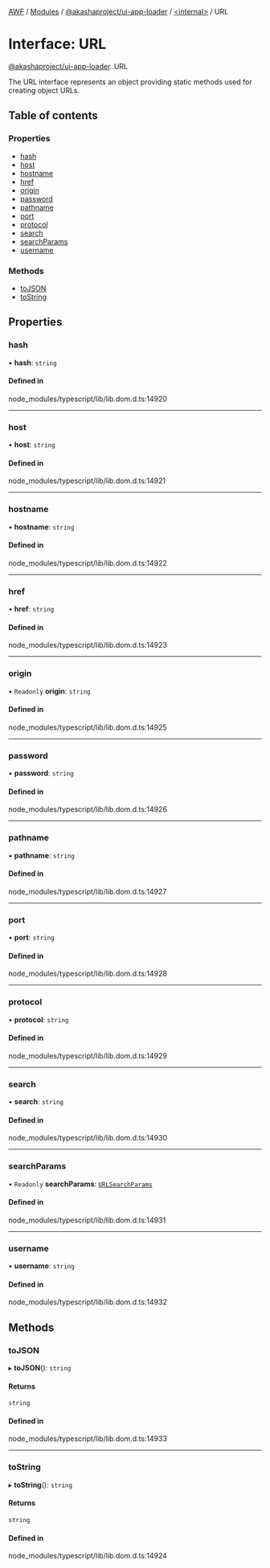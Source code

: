 [AWF](../README.md) / [Modules](../modules.md) / [@akashaproject/ui-app-loader](../modules/akashaproject_ui_app_loader.md) / [<internal\>](../modules/akashaproject_ui_app_loader._internal_.md) / URL

# Interface: URL

[@akashaproject/ui-app-loader](../modules/akashaproject_ui_app_loader.md).[<internal>](../modules/akashaproject_ui_app_loader._internal_.md).URL

The URL interface represents an object providing static methods used for creating object URLs.

## Table of contents

### Properties

- [hash](akashaproject_ui_app_loader._internal_.URL.md#hash)
- [host](akashaproject_ui_app_loader._internal_.URL.md#host)
- [hostname](akashaproject_ui_app_loader._internal_.URL.md#hostname)
- [href](akashaproject_ui_app_loader._internal_.URL.md#href)
- [origin](akashaproject_ui_app_loader._internal_.URL.md#origin)
- [password](akashaproject_ui_app_loader._internal_.URL.md#password)
- [pathname](akashaproject_ui_app_loader._internal_.URL.md#pathname)
- [port](akashaproject_ui_app_loader._internal_.URL.md#port)
- [protocol](akashaproject_ui_app_loader._internal_.URL.md#protocol)
- [search](akashaproject_ui_app_loader._internal_.URL.md#search)
- [searchParams](akashaproject_ui_app_loader._internal_.URL.md#searchparams)
- [username](akashaproject_ui_app_loader._internal_.URL.md#username)

### Methods

- [toJSON](akashaproject_ui_app_loader._internal_.URL.md#tojson)
- [toString](akashaproject_ui_app_loader._internal_.URL.md#tostring)

## Properties

### hash

• **hash**: `string`

#### Defined in

node_modules/typescript/lib/lib.dom.d.ts:14920

___

### host

• **host**: `string`

#### Defined in

node_modules/typescript/lib/lib.dom.d.ts:14921

___

### hostname

• **hostname**: `string`

#### Defined in

node_modules/typescript/lib/lib.dom.d.ts:14922

___

### href

• **href**: `string`

#### Defined in

node_modules/typescript/lib/lib.dom.d.ts:14923

___

### origin

• `Readonly` **origin**: `string`

#### Defined in

node_modules/typescript/lib/lib.dom.d.ts:14925

___

### password

• **password**: `string`

#### Defined in

node_modules/typescript/lib/lib.dom.d.ts:14926

___

### pathname

• **pathname**: `string`

#### Defined in

node_modules/typescript/lib/lib.dom.d.ts:14927

___

### port

• **port**: `string`

#### Defined in

node_modules/typescript/lib/lib.dom.d.ts:14928

___

### protocol

• **protocol**: `string`

#### Defined in

node_modules/typescript/lib/lib.dom.d.ts:14929

___

### search

• **search**: `string`

#### Defined in

node_modules/typescript/lib/lib.dom.d.ts:14930

___

### searchParams

• `Readonly` **searchParams**: [`URLSearchParams`](../modules/akashaproject_ui_app_loader._internal_.md#urlsearchparams)

#### Defined in

node_modules/typescript/lib/lib.dom.d.ts:14931

___

### username

• **username**: `string`

#### Defined in

node_modules/typescript/lib/lib.dom.d.ts:14932

## Methods

### toJSON

▸ **toJSON**(): `string`

#### Returns

`string`

#### Defined in

node_modules/typescript/lib/lib.dom.d.ts:14933

___

### toString

▸ **toString**(): `string`

#### Returns

`string`

#### Defined in

node_modules/typescript/lib/lib.dom.d.ts:14924
